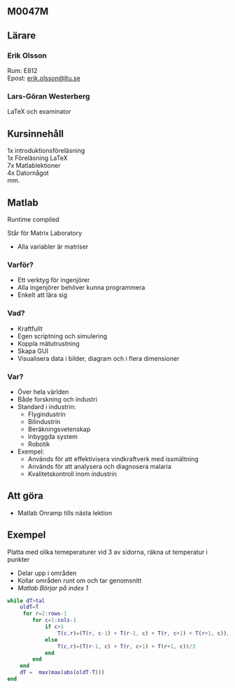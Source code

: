## M0047M
## Lärare
### Erik Olsson
Rum: E812  
Epost: erik.olsson@ltu.se  

### Lars-Göran Westerberg
LaTeX och examinator  

## Kursinnehåll

1x introduktionsföreläsning  
1x Föreläsning LaTeX  
7x Matlablektioner  
4x Datornågot  
mm.  

## Matlab
Runtime compiled  

Står för Matrix Laboratory  
- Alla variabler är matriser  

### Varför?
- Ett verktyg för ingenjörer  
- Alla ingenjörer behöver kunna programmera  
- Enkelt att lära sig  

### Vad?
- Kraftfullt  
- Egen scriptning och simulering  
- Koppla mätutrustning  
- Skapa GUI  
- Visualisera data i bilder, diagram och i flera dimensioner  

### Var?
- Över hela världen  
- Både forskning och industri  
- Standard i industrin:  
	- Flygindustrin  
	- Bilindustrin  
	- Beräkningsvetenskap  
	- Inbyggda system  
	- Robotik  
- Exempel:  
	- Används för att effektivisera vindkraftverk med issmältning  
	- Används för att analysera och diagnosera malaria  
	- Kvalitetskontroll inom industrin  

## Att göra
- Matlab Onramp tills nästa lektion  

## Exempel
Platta med olika temeperaturer vid 3 av sidorna, räkna ut temperatur i punkter  

- Delar upp i områden
- Kollar områden runt om och tar genomsnitt
- *Matlab Börjar på index 1*

```matlab
while dT>tal
	oldT=T
	 for r=2:rows-1
		for c=1:cols-1
			if c>1
				T(c,r)=(T(r, c-1) + T(r-1, c) + T(r, c+1) + T(r+1, c))/4
			else
				T(c,r)=(T(r-1, c) + T(r, c+1) + T(r+1, c))/3
			end
		end
	end
	dT =  max(max(abs(oldT-T)))
end
```
